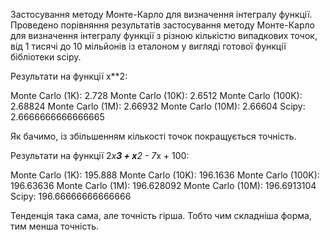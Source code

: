 Застосування методу Монте-Карло для визначення інтегралу функції.
Проведено порівняння результатів застосування методу Монте-Карло для визначення інтегралу функції з різною кількістю випадкових точок, від 1 тисячі до 10 мільйонів із еталоном у вигляді готової функції бібліотеки scipy.

Результати на функції х**2:

Monte Carlo (1K):  2.728
Monte Carlo (10K):  2.6512
Monte Carlo (100K):  2.68824
Monte Carlo (1M):  2.66932
Monte Carlo (10M):  2.66604
Scipy:  2.6666666666666665

Як бачимо, із збільшенням кількості точок покращується точність. 

Результати на функції 2*x**3 + x**2 - 7*x + 100:

Monte Carlo (1K):  195.888
Monte Carlo (10K):  196.1636
Monte Carlo (100K):  196.63636
Monte Carlo (1M):  196.628092
Monte Carlo (10M):  196.6913104
Scipy:  196.66666666666666

Тенденція така сама, але точність гірша. Тобто чим складніша форма, тим менша точність.

